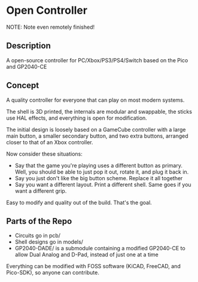 # Open Controller

NOTE: Note even remotely finished!

## Description

A open-source controller for PC/Xbox/PS3/PS4/Switch based on the Pico and GP2040-CE

## Concept

A quality controller for everyone that can play on most modern systems.

The shell is 3D printed, the internals are modular and swappable, the sticks use HAL effects, and everything is open for modification.

The initial design is loosely based on a GameCube controller with a large main button, a smaller secondary button, and two extra buttons, arranged closer to that of an Xbox controller.

Now consider these situations:

- Say that the game you're playing uses a different button as primary. Well, you should be able to just pop it out, rotate it, and plug it back in.
- Say you just don't like the big button scheme. Replace it all together
- Say you want a different layout. Print a different shell. Same goes if you want a different grip.

Easy to modify and quality out of the build. That's the goal.

## Parts of the Repo

- Circuits go in pcb/
- Shell designs go in models/
- GP2040-DADE/ is a submodule containing a modified GP2040-CE to allow Dual Analog and D-Pad, instead of just one at a time

Everything can be modified with FOSS software (KiCAD, FreeCAD, and Pico-SDK), so anyone can contribute.

